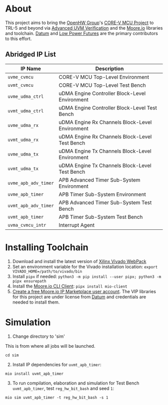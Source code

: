 # About
This project aims to bring the [OpenHW Group](https://www.openhwgroup.org/)'s [CORE-V MCU Project](https://docs.openhwgroup.org/projects/core-v-mcu/index.html) to TRL-5 and beyond via [Advanced UVM Verification](https://github.com/advanced-uvm) and the [Moore.io](https://mooreio.org/) libraries and toolchain. [Datum](https://datumtc.ca/) and [Low Power Futures](https://lowpowerfutures.com/) are the primary contributors to this effort.

## Abridged IP List
 IP Name | Description
 --------|------------
 `uvme_cvmcu` | CORE-V MCU Top-Level Environment
 `uvmt_cvmcu` | CORE-V MCU Top-Level Test Bench
 `uvme_udma_ctrl` | uDMA Engine Controller Block-Level Environment
 `uvmt_udma_ctrl` | uDMA Engine Controller Block-Level Test Bench
 `uvme_udma_rx` | uDMA Engine Rx Channels Block-Level Environment
 `uvmt_udma_rx` | uDMA Engine Rx Channels Block-Level Test Bench
 `uvme_udma_tx` | uDMA Engine Tx Channels Block-Level Environment
 `uvmt_udma_tx` | uDMA Engine Tx Channels Block-Level Test Bench
 `uvme_apb_adv_timer` | APB Advanced Timer Sub-System Environment
 `uvme_apb_timer` | APB Timer Sub-System Environment
 `uvmt_apb_adv_timer` | APB Advanced Timer Sub-System Test Bench
 `uvmt_apb_timer` | APB Timer Sub-System Test Bench
 `uvma_cvmcu_intr` | Interrupt Agent


# Installing Toolchain
1. Download and install the latest version of [Xilinx Vivado WebPack](https://www.xilinx.com/support/download.html)
1. Set an environment variable for the Vivado installation location: `export VIVADO_HOME=/path/to/vivado/bin`
1. Install `pipx` if needed: `python3 -m pip install --user pipx; python3 -m pipx ensurepath`
1. Install the [Moore.io CLI Client](https://mooreio-client.readthedocs.io/en/latest/): `pipx install mio-client`
1. [Create a free Moore.io IP Marketplace user account](https://mooreio.org/account/register). The VIP libraries for this project are under license from [Datum](https://datumtc.ca/) and credentials are needed to install them.


# Simulation
1. Change directory to 'sim'

This is from where all jobs will be launched.
```
cd sim
```


2. Install IP dependencies for `uvmt_apb_timer`:

```
mio install uvmt_apb_timer
```


3. To run compilation, elaboration and simulation for Test Bench `uvmt_apb_timer`, test `reg_hw_bit_bash` and seed `1`:

```
mio sim uvmt_apb_timer -t reg_hw_bit_bash -s 1
```
